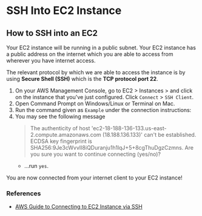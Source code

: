 # SSH Into EC2 Instance
## How to SSH into an EC2
Your EC2 instance will be running in a public subnet. Your EC2 instance has a public address on the internet which you are able to access from wherever you have internet access.

The relevant protocol by which we are able to access the instance is by using **Secure Shell (SSH)** which is the **TCP protocol port 22**.

1) On your AWS Management Console, go to EC2 > Instances > and click on the instance that you've just configured. Click `Connect` > `SSH Client`.
2) Open Command Prompt on Windows/Linux or Terminal on Mac.
3) Run the command given as `Example` under the connection instructions:
4) You may see the following message
    >The authenticity of host 'ec2-18-188-136-133.us-east-2.compute.amazonaws.com (18.188.136.133)' can't be established. ECDSA key fingerprint is SHA256:9Je3cWvvII8iQDuranju1h1lqJ+5+8cgThuDgzCzmns. Are you sure you want to continue connecting (yes/no)?
    - ...run `yes`.

You are now connected from your internet client to your EC2 instance!

### References
- [AWS Guide to Connecting to EC2 Instance via SSH](https://docs.aws.amazon.com/AWSEC2/latest/UserGuide/AccessingInstancesLinux.html)